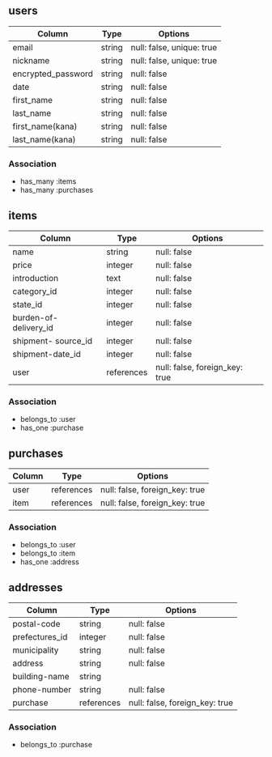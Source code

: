 ## users

|Column            |Type           |Options                         |
|----------------- |-------------- |------------------------------- |
|email             | string        | null: false, unique: true      |
|nickname          | string        | null: false, unique: true      |
|encrypted_password| string        | null: false                    |
|date              | string        | null: false                    |
|first_name        | string        | null: false                    |
|last_name         | string        | null: false                    |
|first_name(kana)  | string        | null: false                    |
|last_name(kana)   | string        | null: false                    |


### Association
- has_many :items
- has_many :purchases

## items

|Column                 |Type           |Options                         |
|---------------------- |-------------- |------------------------------- |
|name                   | string        | null: false                    |
|price                  | integer       | null: false                    |
|introduction           | text          | null: false                    |
|category_id            | integer       | null: false                    |
|state_id               | integer       | null: false                    |
|burden-of-delivery_id  | integer       | null: false                    |
|shipment- source_id    | integer       | null: false                    |
|shipment-date_id       | integer       | null: false                    |
|user                   | references    | null: false, foreign_key: true |

### Association
- belongs_to :user
- has_one :purchase

## purchases

|Column                 |Type           |Options                         |
|---------------------- |-------------- |------------------------------- |
|user                   | references    | null: false, foreign_key: true |
|item                   | references    | null: false, foreign_key: true |

### Association
- belongs_to :user
- belongs_to :item
- has_one :address

## addresses

|Column                 |Type           |Options                         |
|---------------------- |-------------- |------------------------------- |
|postal-code            | string        | null: false                    |
|prefectures_id         | integer       | null: false                    |
|municipality           | string        | null: false                    |
|address                | string        | null: false                    |
|building-name          | string        |                                |
|phone-number           | string        | null: false                    |
|purchase               | references    | null: false, foreign_key: true |

### Association
- belongs_to :purchase